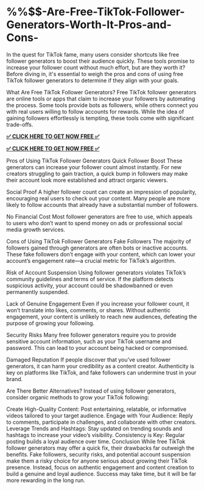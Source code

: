 # %%$$-Are-Free-TikTok-Follower-Generators-Worth-It-Pros-and-Cons-
In the quest for TikTok fame, many users consider shortcuts like free follower generators to boost their audience quickly. These tools promise to increase your follower count without much effort, but are they worth it? Before diving in, it's essential to weigh the pros and cons of using free TikTok follower generators to determine if they align with your goals.

What Are Free TikTok Follower Generators?
Free TikTok follower generators are online tools or apps that claim to increase your followers by automating the process. Some tools provide bots as followers, while others connect you with real users willing to follow accounts for rewards. While the idea of gaining followers effortlessly is tempting, these tools come with significant trade-offs.

**[✅ CLICK HERE TO GET NOW FREE ✅](https://giveashop.com/ttiikkttookk/Tiiikkktiiik%20kkk%20follower%20generetot.html)**

**[✅ CLICK HERE TO GET NOW FREE ✅](https://giveashop.com/ttiikkttookk/Tiiikkktiiik%20kkk%20follower%20generetot.html)**


Pros of Using TikTok Follower Generators
Quick Follower Boost
These generators can increase your follower count almost instantly. For new creators struggling to gain traction, a quick bump in followers may make their account look more established and attract organic viewers.

Social Proof
A higher follower count can create an impression of popularity, encouraging real users to check out your content. Many people are more likely to follow accounts that already have a substantial number of followers.

No Financial Cost
Most follower generators are free to use, which appeals to users who don’t want to spend money on ads or professional social media growth services.

Cons of Using TikTok Follower Generators
Fake Followers
The majority of followers gained through generators are often bots or inactive accounts. These fake followers don’t engage with your content, which can lower your account’s engagement rate—a crucial metric for TikTok’s algorithm.

Risk of Account Suspension
Using follower generators violates TikTok’s community guidelines and terms of service. If the platform detects suspicious activity, your account could be shadowbanned or even permanently suspended.

Lack of Genuine Engagement
Even if you increase your follower count, it won’t translate into likes, comments, or shares. Without authentic engagement, your content is unlikely to reach new audiences, defeating the purpose of growing your following.

Security Risks
Many free follower generators require you to provide sensitive account information, such as your TikTok username and password. This can lead to your account being hacked or compromised.

Damaged Reputation
If people discover that you’ve used follower generators, it can harm your credibility as a content creator. Authenticity is key on platforms like TikTok, and fake followers can undermine trust in your brand.

Are There Better Alternatives?
Instead of using follower generators, consider organic methods to grow your TikTok following:

Create High-Quality Content: Post entertaining, relatable, or informative videos tailored to your target audience.
Engage with Your Audience: Reply to comments, participate in challenges, and collaborate with other creators.
Leverage Trends and Hashtags: Stay updated on trending sounds and hashtags to increase your video’s visibility.
Consistency is Key: Regular posting builds a loyal audience over time.
Conclusion
While free TikTok follower generators may offer a quick fix, their drawbacks far outweigh the benefits. Fake followers, security risks, and potential account suspension make them a risky choice for anyone serious about growing their TikTok presence. Instead, focus on authentic engagement and content creation to build a genuine and loyal audience. Success may take time, but it will be far more rewarding in the long run.

